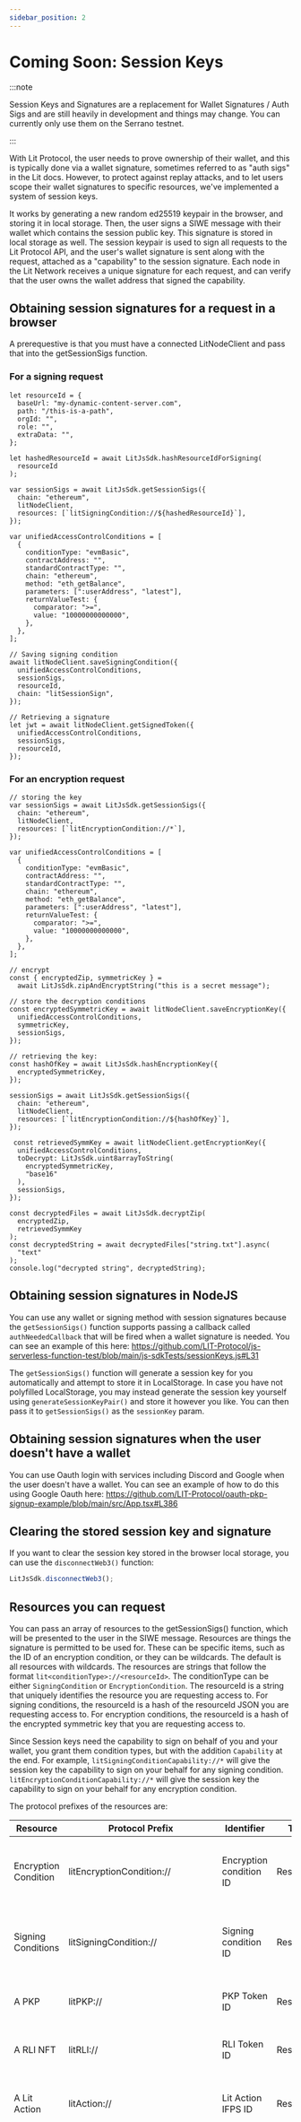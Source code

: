 ```yaml
---
sidebar_position: 2
---
```


# Coming Soon: Session Keys

:::note

Session Keys and Signatures are a replacement for Wallet Signatures / Auth Sigs and are still heavily in development and things may change. You can currently only use them on the Serrano testnet.

:::

With Lit Protocol, the user needs to prove ownership of their wallet, and this is typically done via a wallet signature, sometimes referred to as "auth sigs" in the Lit docs. However, to protect against replay attacks, and to let users scope their wallet signatures to specific resources, we've implemented a system of session keys.

It works by generating a new random ed25519 keypair in the browser, and storing it in local storage. Then, the user signs a SIWE message with their wallet which contains the session public key. This signature is stored in local storage as well. The session keypair is used to sign all requests to the Lit Protocol API, and the user's wallet signature is sent along with the request, attached as a "capability" to the session signature. Each node in the Lit Network receives a unique signature for each request, and can verify that the user owns the wallet address that signed the capability.

## Obtaining session signatures for a request in a browser

A prerequestive is that you must have a connected LitNodeClient and pass that into the getSessionSigs function.

### For a signing request

```
let resourceId = {
  baseUrl: "my-dynamic-content-server.com",
  path: "/this-is-a-path",
  orgId: "",
  role: "",
  extraData: "",
};

let hashedResourceId = await LitJsSdk.hashResourceIdForSigning(
  resourceId
);

var sessionSigs = await LitJsSdk.getSessionSigs({
  chain: "ethereum",
  litNodeClient,
  resources: [`litSigningCondition://${hashedResourceId}`],
});

var unifiedAccessControlConditions = [
  {
    conditionType: "evmBasic",
    contractAddress: "",
    standardContractType: "",
    chain: "ethereum",
    method: "eth_getBalance",
    parameters: [":userAddress", "latest"],
    returnValueTest: {
      comparator: ">=",
      value: "10000000000000",
    },
  },
];

// Saving signing condition
await litNodeClient.saveSigningCondition({
  unifiedAccessControlConditions,
  sessionSigs,
  resourceId,
  chain: "litSessionSign",
});

// Retrieving a signature
let jwt = await litNodeClient.getSignedToken({
  unifiedAccessControlConditions,
  sessionSigs,
  resourceId,
});
```

### For an encryption request

```
// storing the key
var sessionSigs = await LitJsSdk.getSessionSigs({
  chain: "ethereum",
  litNodeClient,
  resources: [`litEncryptionCondition://*`],
});

var unifiedAccessControlConditions = [
  {
    conditionType: "evmBasic",
    contractAddress: "",
    standardContractType: "",
    chain: "ethereum",
    method: "eth_getBalance",
    parameters: [":userAddress", "latest"],
    returnValueTest: {
      comparator: ">=",
      value: "10000000000000",
    },
  },
];

// encrypt
const { encryptedZip, symmetricKey } =
  await LitJsSdk.zipAndEncryptString("this is a secret message");

// store the decryption conditions
const encryptedSymmetricKey = await litNodeClient.saveEncryptionKey({
  unifiedAccessControlConditions,
  symmetricKey,
  sessionSigs,
});

// retrieving the key:
const hashOfKey = await LitJsSdk.hashEncryptionKey({
  encryptedSymmetricKey,
});

sessionSigs = await LitJsSdk.getSessionSigs({
  chain: "ethereum",
  litNodeClient,
  resources: [`litEncryptionCondition://${hashOfKey}`],
});

 const retrievedSymmKey = await litNodeClient.getEncryptionKey({
  unifiedAccessControlConditions,
  toDecrypt: LitJsSdk.uint8arrayToString(
    encryptedSymmetricKey,
    "base16"
  ),
  sessionSigs,
});

const decryptedFiles = await LitJsSdk.decryptZip(
  encryptedZip,
  retrievedSymmKey
);
const decryptedString = await decryptedFiles["string.txt"].async(
  "text"
);
console.log("decrypted string", decryptedString);
```

## Obtaining session signatures in NodeJS

You can use any wallet or signing method with session signatures because the `getSessionSigs()` function supports passing a callback called `authNeededCallback` that will be fired when a wallet signature is needed. You can see an example of this here: https://github.com/LIT-Protocol/js-serverless-function-test/blob/main/js-sdkTests/sessionKeys.js#L31

The `getSessionSigs()` function will generate a session key for you automatically and attempt to store it in LocalStorage. In case you have not polyfilled LocalStorage, you may instead generate the session key yourself using `generateSessionKeyPair()` and store it however you like. You can then pass it to `getSessionSigs()` as the `sessionKey` param.

## Obtaining session signatures when the user doesn't have a wallet

You can use Oauth login with services including Discord and Google when the user doesn't have a wallet. You can see an example of how to do this using Google Oauth here: https://github.com/LIT-Protocol/oauth-pkp-signup-example/blob/main/src/App.tsx#L386

## Clearing the stored session key and signature

If you want to clear the session key stored in the browser local storage, you can use the `disconnectWeb3()` function:

```js
LitJsSdk.disconnectWeb3();
```

## Resources you can request

You can pass an array of resources to the getSessionSigs() function, which will be presented to the user in the SIWE message. Resources are things the signature is permitted to be used for. These can be specific items, such as the ID of an encryption condition, or they can be wildcards. The default is all resources with wildcards. The resources are strings that follow the format `lit<conditionType>://<resourceId>`. The conditionType can be either `SigningCondition` or `EncryptionCondition`. The resourceId is a string that uniquely identifies the resource you are requesting access to. For signing conditions, the resourceId is a hash of the resourceId JSON you are requesting access to. For encryption conditions, the resourceId is a hash of the encrypted symmetric key that you are requesting access to.

Since Session keys need the capability to sign on behalf of you and your wallet, you grant them condition types, but with the addition `Capability` at the end. For example, `litSigningConditionCapability://*` will give the session key the capability to sign on your behalf for any signing condition. `litEncryptionConditionCapability://*` will give the session key the capability to sign on your behalf for any encryption condition.

The protocol prefixes of the resources are:

| Resource                        | Protocol Prefix                     | Identifier              | Type                | Usage                                                                                                                                                                                                      |
| ------------------------------- | ----------------------------------- | ----------------------- | ------------------- | ---------------------------------------------------------------------------------------------------------------------------------------------------------------------------------------------------------- |
| Encryption Condition            | litEncryptionCondition://           | Encryption condition ID | Restrictive         | Specify which encryption conditions can be processed                                                                                                                                                       |
| Signing Conditions              | litSigningCondition://              | Signing condition ID    | Restrictive         | Specify which signing conditions can be processed                                                                                                                                                          |
| A PKP                           | litPKP://                           | PKP Token ID            | Restrictive         | Specify which PKPs can be used                                                                                                                                                                             |
| A RLI NFT                       | litRLI://                           | RLI Token ID            | Restrictive         | Specify which RLIs can be used                                                                                                                                                                             |
| A Lit Action                    | litAction://                        | Lit Action IFPS ID      | Restrictive         | Specify which Lit Actions can be called                                                                                                                                                                    |
| Encryption Condition Delegation | litEncryptionConditionCapability:// | Encryption condition ID | Granting Capability | Specify which encryption conditions can be processed on behalf of this user. Only the key in the URI field of this signature is authorized to actually use this resource. This is typically a session key. |
| Signing Conditions Delegation   | litSigningConditionCapability://    | Signing condition ID    | Granting Capability | Specify which signing conditions can be processed on behalf of the user. Only the key in the URI field of this signature is authorized to actually use this resource. This is typically a session key.     |
| PKP Delegation                  | litPKPCapability://                 | PKP Token ID            | Granting Capability | Specify which PLPs can be used on behalf of the user. Only the key in the URI field of this signature is authorized to actually use this resource. This is typically a session key.                        |
| RLI Delegation                  | litRLICapability://                 | RLI TokenID             | Granting Capability | Specify which RLIs can be used on behalf of the user. Only the key in the URI field of this signature is authorized to actually use this resource. This is typically a session key.                        |
| Lit Action Delegation           | litActionCapability://              | Lit Action IPFS ID      | Granting Capability | Specify which Lit Actions can be called on behalf of the user. Only the key in the URI field of this signature is authorized to actually use this resource. This is typically a session key.               |
|                                 |                                     |                         |                     |                                                                                                                                                                                                            |

# Auth Sigs

Currently, an auth sig looks like this:

```jsx
{
	sig: "0x2bdede6164f56a601fc17a8a78327d28b54e87cf3fa20373fca1d73b804566736d76efe2dd79a4627870a50e66e1a9050ca333b6f98d9415d8bca424980611ca1c",
	derivedVia: "web3.eth.personal.sign",
	signedMessage: "localhost wants you to sign in with your Ethereum account:\n0x9D1a5EC58232A894eBFcB5e466E3075b23101B89\n\nThis is a key for Partiful\n\nURI: https://localhost/login\nVersion: 1\nChain ID: 1\nNonce: 1LF00rraLO4f7ZSIt\nIssued At: 2022-06-03T05:59:09.959Z",
	address: "0x9D1a5EC58232A894eBFcB5e466E3075b23101B89",
}
```

Session signatures have a new field, “capabilities”, which is an array of one or more signatures. Those signatures would have the address from the top level AuthSig in their URI field. These capabilities authorize this AuthSig address to utilize the resources specified in the capabilities SIWE messages.

# Session Keys

When the user “signs into” Lit, we generate a random session key for them. They sign that session pubkey as the “URI” of a SIWE message which creates a capability signature. There is a default expiration time of 24 hours, but this is configurable. This signature and the session key are stored in the localstorage of the browser.

When the user sends a request, the session key signs it and sends the signature with the request. The capability signature is also sent. Multiple capability signatures can be attached. Therefore, the AuthSig presented to the nodes is actually the session key AuthSig with the capability signatures attached. The SDK will use the session key to scope the AuthSig for each request to the specific resource and node being addressed. This prevents replay attacks.

Specifically, The SDK generates the random session keypair called "sessionKey". The user is presented with a SIWE message with the URI `sessionKey:ed25519:<actualSessionPubkeyHere>` and resources of `litEncryptionConditionCapability://*`, `litSigningConditionCapability://*`, `litPKPCapability://*`, `litRLICapability://*`, and `litActionCapability://*`. These “Capability” portion of these resource protocol prefixes indicate that this signature cannot be used on it’s own for those resources and only the session key signature can be used. This prevents someone from using a capability signature as a top-level authsig.

## Letting a user use your rate limit nft

Alice owns a rate limit NFT and wants to let Bob use it, but only for specific Lit Actions or another Resource or set of Resources.

Alice can create a SIWE signature with Bob’s session key in the URI field `sessionKey:ed25519:<bobsSessionKeyHere>` and the resources `litRLICapability://<RLITokenIdHere>`, and `litActionCapability://<litActionIpfsIdHere>`.

Bob can attach this signature as a capability when he sends his AuthSig to the nodes.

## Letting a user use your PKP for a specific Lit Action

Alice owns a PKP and wants use it with a specific Lit Action that she has not authorized yet. She could use the smart contract and addPermittedAction(), run the function, then removePermittedAction() function, but would prefer not to spend the gas and wait for blocks etc.

When Alice creates a capability by signing the session key, she specifies the resources `litPKPCapability://<pkpIdHere>` and `litActionCapability://<litActionIpfsIdHere>`.

The SDK can attach this signature as a capability when it sends the AuthSig to the nodes.
